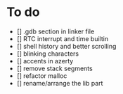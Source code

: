 # To do

- [] .gdb section in linker file
- [] RTC interrupt and time builtin
- [] shell history and better scrolling
- [] blinking characters
- [] accents in azerty
- [] remove stack segments
- [] refactor malloc
- [] rename/arrange the lib part
